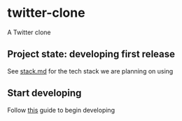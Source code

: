 # twitter-clone
A Twitter clone

## Project state: developing first release

See [stack.md](doc/stack.md) for the tech stack we are planning on using

## Start developing

Follow [this](doc/self-host.md) guide to begin developing